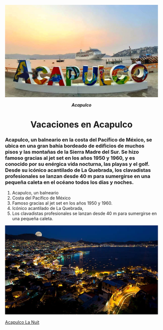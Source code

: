 

![Acapulco](img/aytoAcapulco.webp)

***<p style="text-align:center;">Acapulco</p>***

<h1 style="text-align:center;">Vacaciones en Acapulco</h1>

<h3>Acapulco, un balneario en la costa del Pacífico de México, se ubica en una gran bahía bordeado de edificios de muchos pisos y las montañas de la Sierra Madre del Sur. Se hizo famoso gracias al jet set en los años 1950 y 1960, y es conocido por su enérgica vida nocturna, las playas y el golf. Desde su icónico acantilado de La Quebrada, los clavadistas profesionales se lanzan desde 40 m para sumergirse en una pequeña caleta en el océano todos los días y noches. </h3>


1. Acapulco, un balneario
2. Costa del Pacífico de México
3. Famoso gracias al jet set en los años 1950 y 1960.
4. Icónico acantilado de La Quebrada, 
5. Los clavadistas profesionales se lanzan desde 40 m para sumergirse en una pequeña caleta. 




[![Acapulco](img/acapulco_la_nuit.webp)](https://youtu.be/ntmcfEwXoKY)

[Acapulco La Nuit](https://youtu.be/ntmcfEwXoKY)




